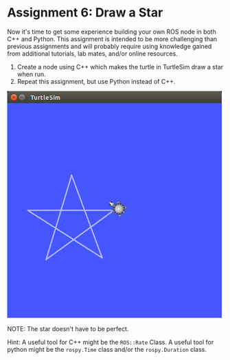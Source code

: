 # Assignment 6: Draw a Star

Now it's time to get some experience building your own ROS node in both C++ and Python.  This assignment is intended to be more challenging than previous assignments and will probably require using knowledge gained from additional tutorials, lab mates, and/or online resources.

1. Create a node using C++ which makes the turtle in TurtleSim draw a star when run.
2. Repeat this assignment, but use Python instead of C++.

![star.png](../figures/star.png)


NOTE: The star doesn't have to be perfect.

Hint: A useful tool for C++ might be the `ROS::Rate` Class.  A useful tool for python might be the `rospy.Time` class and/or the `rospy.Duration` class.
